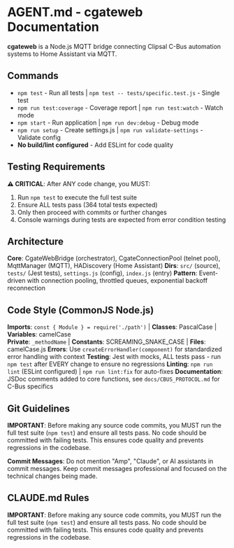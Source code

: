 # AGENT.md - cgateweb Documentation

**cgateweb** is a Node.js MQTT bridge connecting Clipsal C-Bus automation systems to Home Assistant via MQTT.

## Commands
- `npm test` - Run all tests | `npm test -- tests/specific.test.js` - Single test
- `npm run test:coverage` - Coverage report | `npm run test:watch` - Watch mode
- `npm start` - Run application | `npm run dev:debug` - Debug mode
- `npm run setup` - Create settings.js | `npm run validate-settings` - Validate config
- **No build/lint configured** - Add ESLint for code quality

## Testing Requirements
**⚠️ CRITICAL**: After ANY code change, you MUST:
1. Run `npm test` to execute the full test suite
2. Ensure ALL tests pass (364 total tests expected)
3. Only then proceed with commits or further changes
4. Console warnings during tests are expected from error condition testing

## Architecture
**Core**: CgateWebBridge (orchestrator), CgateConnectionPool (telnet pool), MqttManager (MQTT), HADiscovery (Home Assistant)
**Dirs**: `src/` (source), `tests/` (Jest tests), `settings.js` (config), `index.js` (entry)
**Pattern**: Event-driven with connection pooling, throttled queues, exponential backoff reconnection

## Code Style (CommonJS Node.js)
**Imports**: `const { Module } = require('./path')` | **Classes**: PascalCase | **Variables**: camelCase  
**Private**: `_methodName` | **Constants**: SCREAMING_SNAKE_CASE | **Files**: camelCase.js
**Errors**: Use `createErrorHandler(component)` for standardized error handling with context
**Testing**: Jest with mocks, ALL tests pass - run `npm test` after EVERY change to ensure no regressions
**Linting**: `npm run lint` (ESLint configured) | `npm run lint:fix` for auto-fixes
**Documentation**: JSDoc comments added to core functions, see `docs/CBUS_PROTOCOL.md` for C-Bus specifics

## Git Guidelines
**IMPORTANT**: Before making any source code commits, you MUST run the full test suite (`npm test`) and ensure all tests pass. No code should be committed with failing tests. This ensures code quality and prevents regressions in the codebase.

**Commit Messages**: Do not mention "Amp", "Claude", or AI assistants in commit messages. Keep commit messages professional and focused on the technical changes being made.

## CLAUDE.md Rules
**IMPORTANT**: Before making any source code commits, you MUST run the full test suite (`npm test`) and ensure all tests pass. No code should be committed with failing tests. This ensures code quality and prevents regressions in the codebase.
